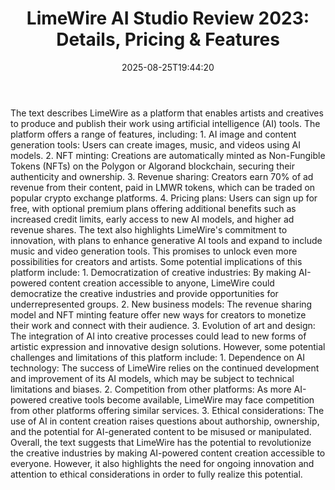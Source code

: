 ﻿---
title: "LimeWire AI Studio Review 2023: Details, Pricing & Features"
date: "2025-08-25T19:44:20"
category: "Markets"
summary: ""
slug: "limewire ai studio review 2023 details pricing  features"
source_urls:
  - "https://techncruncher.blogspot.com/2023/12/limewire-ai-studio-review-2023-details.html"
seo:
  title: "LimeWire AI Studio Review 2023: Details, Pricing & Features | Hash n Hedge"
  description: ""
  keywords: ["news", "markets", "brief"]
---
The text describes LimeWire as a platform that enables artists and creatives to produce and publish their work using artificial intelligence (AI) tools. The platform offers a range of features, including:  1. AI image and content generation tools: Users can create images, music, and videos using AI models. 2. NFT minting: Creations are automatically minted as Non-Fungible Tokens (NFTs) on the Polygon or Algorand blockchain, securing their authenticity and ownership. 3. Revenue sharing: Creators earn 70% of ad revenue from their content, paid in LMWR tokens, which can be traded on popular crypto exchange platforms. 4. Pricing plans: Users can sign up for free, with optional premium plans offering additional benefits such as increased credit limits, early access to new AI models, and higher ad revenue shares.  The text also highlights LimeWire's commitment to innovation, with plans to enhance generative AI tools and expand to include music and video generation tools. This promises to unlock even more possibilities for creators and artists.  Some potential implications of this platform include:  1. Democratization of creative industries: By making AI-powered content creation accessible to anyone, LimeWire could democratize the creative industries and provide opportunities for underrepresented groups. 2. New business models: The revenue sharing model and NFT minting feature offer new ways for creators to monetize their work and connect with their audience. 3. Evolution of art and design: The integration of AI into creative processes could lead to new forms of artistic expression and innovative design solutions.  However, some potential challenges and limitations of this platform include:  1. Dependence on AI technology: The success of LimeWire relies on the continued development and improvement of its AI models, which may be subject to technical limitations and biases. 2. Competition from other platforms: As more AI-powered creative tools become available, LimeWire may face competition from other platforms offering similar services. 3. Ethical considerations: The use of AI in content creation raises questions about authorship, ownership, and the potential for AI-generated content to be misused or manipulated.  Overall, the text suggests that LimeWire has the potential to revolutionize the creative industries by making AI-powered content creation accessible to everyone. However, it also highlights the need for ongoing innovation and attention to ethical considerations in order to fully realize this potential. 
